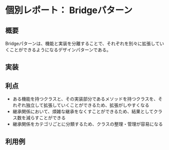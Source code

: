# 個別レポート： Bridgeパターン

## 概要
Bridgeパターンは、機能と実装を分離することで、それぞれを別々に拡張していくことができるようになるデザインパターンである。

## 実装

## 利点
* ある機能を持つクラスと、その実装部分であるメソッドを持つクラスを、それぞれ独立して拡張していくことができるため、拡張がしやすくなる
* 継承関係において、煩雑な継承をなくすことができるため、結果としてクラス数を減らすことができる
* 継承関係をカテゴリごとに分類するため、クラスの整理・管理が容易になる

## 利用例